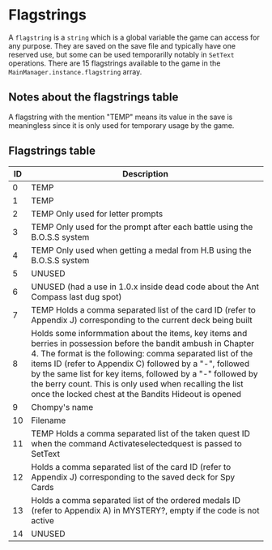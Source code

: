 # Flagstrings
A `flagstring` is a `string` which is a global variable the game can access for any purpose. They are saved on the save file and typically have one reserved use, but some can be used temporarilly notably in `SetText` operations. There are 15 flagstrings available to the game in the `MainManager.instance.flagstring` array.

## Notes about the flagstrings table
A flagstring with the mention "TEMP" means its value in the save is meaningless since it is only used for temporary usage by the game.

## Flagstrings table
ID | Description
--------- | ----------
0 | TEMP
1 | TEMP
2 | TEMP Only used for letter prompts
3 | TEMP Only used for the prompt after each battle using the B.O.S.S system
4 | TEMP Only used when getting a medal from H.B using the B.O.S.S system
5 | UNUSED
6 | UNUSED (had a use in 1.0.x inside dead code about the Ant Compass last dug spot)
7 | TEMP Holds a comma separated list of the card ID (refer to Appendix J) corresponding to the current deck being built
8 | Holds some informmation about the items, key items and berries in possession before the bandit ambush in Chapter 4. The format is the following: comma separated list of the items ID (refer to Appendix C) followed by a "-", followed by the same list for key items, followed by a "-" followed by the berry count. This is only used when recalling the list once the locked chest at the Bandits Hideout is opened
9 | Chompy's name
10 | Filename
11 | TEMP Holds a comma separated list of the taken quest ID when the command Activateselectedquest is passed to SetText
12 | Holds a comma separated list of the card ID (refer to Appendix J) corresponding to the saved deck for Spy Cards
13 | Holds a comma separated list of the ordered medals ID (refer to Appendix A) in MYSTERY?, empty if the code is not active
14 | UNUSED
